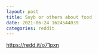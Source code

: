 ```yaml
--- 
layout: post 
title: Soyb or others about food 
date: 2021-06-24 1624544039 
categories: reddit 
--- 
```

https://redd.it/o71pxn